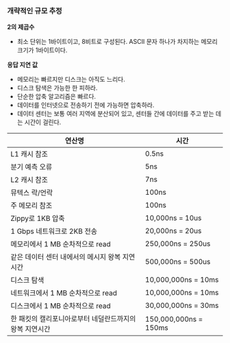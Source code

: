 ### 개략적인 규모 추정

**2의 제곱수**
* 최소 단위는 1바이트이고, 8비트로 구성된다. ASCII 문자 하나가 차지하는 메모리 크기가 1바이트이다.

**응답 지연 값**
* 메모리는 빠르지만 디스크는 아직도 느리다.
* 디스크 탐색은 가능한 한 피하라.
* 단순한 압축 알고리즘은 빠르다.
* 데이터를 인터넷으로 전송하기 전에 가능하면 압축하라.
* 데이터 센터는 보통 여러 지역에 분산되어 있고, 센터들 간에 데이터를 주고 받는 데는 시간이 걸린다.

| 연산명                            | 시간                    |
|--------------------------------|-----------------------|
| L1 캐시 참조                       | 0.5ns                 |
| 분기 예측 오류                       | 5ns                   |
| L2 캐시 참조                       | 7ns                   |
| 뮤텍스 락/언락                       | 100ns                 |
| 주 메모리 참조                       | 100ns                 |
| Zippy로 1KB 압축                  | 10,000ns = 10us       |
| 1 Gbps 네트워크로 2KB 전송            | 20,000ns = 20us       |
| 메모리에서 1 MB 순차적으로 read          | 250,000ns = 250us     |
| 같은 데이터 센터 내에서의 메시지 왕복 지연시간     | 500,000ns = 500us     |
| 디스크 탐색                         | 10,000,000ns = 10ms   |
| 네트워크에서 1 MB 순차적으로 read         | 10,000,000ns = 10ms   |
| 디스크에서 1 MB 순차적으로 read          | 30,000,000ns = 30ms   |
| 한 패킷의 캘리포니아로부터 네덜란드까지의 왕복 지연시간 | 150,000,000ns = 150ms |